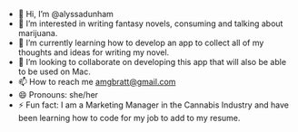 - 👋 Hi, I’m @alyssadunham
- 👀 I’m interested in writing fantasy novels, consuming and talking about marijuana.
- 🌱 I’m currently learning how to develop an app to collect all of my thoughts and ideas for writing my novel.
- 💞️ I’m looking to collaborate on developing this app that will also be able to be used on Mac.
- 📫 How to reach me amgbratt@gmail.com
- 😄 Pronouns: she/her
- ⚡ Fun fact: I am a Marketing Manager in the Cannabis Industry and have been learning how to code for my job to add to my resume.

<!---
alyssadunham/alyssadunham is a ✨ special ✨ repository because its `README.md` (this file) appears on your GitHub profile.
You can click the Preview link to take a look at your changes.
--->
